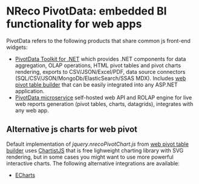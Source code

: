 # NReco PivotData: embedded BI functionality for web apps
PivotData refers to the following products that share common js front-end widgets:

* [PivotData Toolkit for .NET](https://www.nrecosite.com/pivot_data_library_net.aspx) which provides .NET components for data aggregation, OLAP operations, HTML pivot tables and pivot charts rendering, exports to CSV/JSON/Excel/PDF, data source connectors (SQL/CSV/JSON/MongoDb/ElasticSearch/SSAS MDX). Includes [web pivot table builder](http://pivottable.nrecosite.com/) that can be easily integrated into any ASP.NET application.
* [PivotData microservice](https://www.nrecosite.com/pivotdata_service.aspx) self-hosted web API and ROLAP engine for live web reports generation (pivot tables, charts, datagrids), integrates with any web app.

## Alternative js charts for web pivot
Default implementation of *jquery.nrecoPivotChart.js* from [web pivot table builder](https://www.nrecosite.com/pivotdata/web-pivot-builder.aspx) uses [ChartistJS](https://github.com/gionkunz/chartist-js) that is free lighweight charting library with SVG rendering, but in some cases you might want to use more powerful interactive charts. The following alternative integrations are available:

* [ECharts](https://github.com/nreco/pivotdata/tree/master/webpivot/ECharts)
